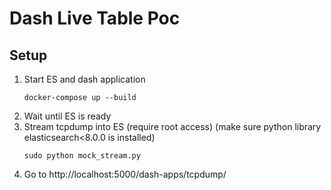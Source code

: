 # Dash Live Table Poc

## Setup

1. Start ES and dash application
   ```shell script
   docker-compose up --build
   ```
1. Wait until ES is ready
1. Stream tcpdump into ES (require root access)
   (make sure python library elasticsearch<8.0.0 is installed)
   ```shell script
   sudo python mock_stream.py
   ``` 
1. Go to http://localhost:5000/dash-apps/tcpdump/

